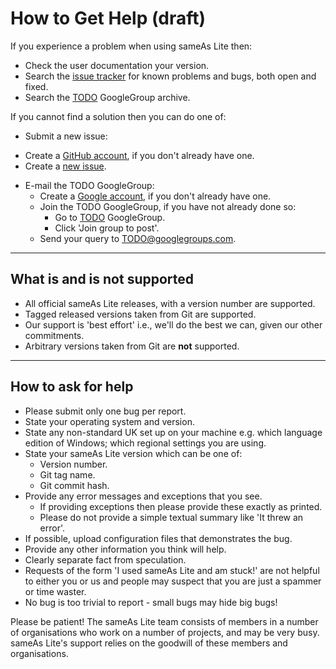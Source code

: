 # How to Get Help (draft)

If you experience a problem when using sameAs Lite then:

* Check the user documentation your version.
* Search the [issue tracker](https://github.com/seme4/sameas-lite/issues) for known problems and bugs, both open and fixed.
* Search the [TODO](https://groups.google.com/forum/#!forum/TODO) GoogleGroup archive.

If you cannot find a solution then you can do one of:

* Submit a new issue:
 - Create a [GitHub account](https://github.com/join), if you don't already have one.
 - Create a [new issue](https://github.com/seme4/sameas-lite/issues/new).
* E-mail the TODO GoogleGroup:
  - Create a [Google account](https://accounts.google.com/SignUp), if you don't already have one.
  - Join the TODO GoogleGroup, if you have not already done so:
    - Go to [TODO](https://groups.google.com/forum/#!forum/TODO) GoogleGroup.
    - Click 'Join group to post'.
  - Send your query to TODO@googlegroups.com.

---

## What is and is not supported

* All official sameAs Lite releases, with a version number are supported.
* Tagged released versions taken from Git are supported.
* Our support is 'best effort' i.e., we'll do the best we can, given our other commitments.
* Arbitrary versions taken from Git are **not** supported.

---

## How to ask for help 

* Please submit only one bug per report.
* State your operating system and version.
* State any non-standard UK set up on your machine e.g. which language edition of Windows; which regional settings you are using.
* State your sameAs Lite version which can be one of:
  - Version number.
  - Git tag name.
  - Git commit hash.
* Provide any error messages and exceptions that you see.
  - If providing exceptions then please provide these exactly as printed.
  - Please do not provide a simple textual summary like 'It threw an error'.
* If possible, upload configuration files that demonstrates the bug.
* Provide any other information you think will help.
* Clearly separate fact from speculation.
* Requests of the form 'I used sameAs Lite and am stuck!' are not helpful to either you or us and people may suspect that you are just a spammer or time waster.
* No bug is too trivial to report - small bugs may hide big bugs!

Please be patient! The sameAs Lite team consists of members in a number of organisations who work on a number of projects, and may be very busy. sameAs Lite's support relies on the goodwill of these members and organisations.
